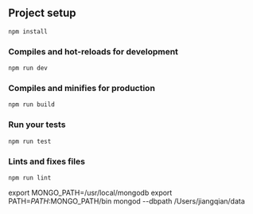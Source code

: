 ## Project setup
```
npm install
```

### Compiles and hot-reloads for development
```
npm run dev
```

### Compiles and minifies for production
```
npm run build
```

### Run your tests
```
npm run test
```

### Lints and fixes files
```
npm run lint
```

export MONGO_PATH=/usr/local/mongodb
export PATH=$PATH:$MONGO_PATH/bin
mongod --dbpath /Users/jiangqian/data 